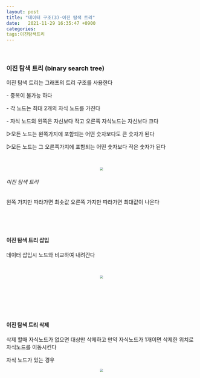 ```yaml
---
layout: post
title: "데이터 구조(3)-이진 탐색 트리"
date:   2021-11-29 16:35:47 +0900
categories:
tags:이진탐색트리
---
```


﻿﻿

### **이진 탐색 트리 (binary search tree)**

이진 탐색 트리는 그래프의 트리 구조를 사용한다

\- 중복이 불가능 하다

\- 각 노드는 최대 2개의 자식 노드를 가진다

\- 자식 노드의 왼쪽은 자신보다 작고 오른쪽 자식노드는 자신보다 크다

▷모든 노드는 왼쪽가지에 포함되는 어떤 숫자보다도 큰 숫자가 된다

▷모든 노드는 그 오른쪽가지에 포함되는 어떤 숫자보다 작은 숫자가 된다

﻿

<center>
<img src="https://user-images.githubusercontent.com/80758613/196591533-8d222def-11a6-4562-84db-0f1cc94bd03b.png" style="zoom:50%;">
</center>

###### 이진 탐색 트리

﻿왼쪽 가지만 따라가면 최솟값 오른쪽 가지만 따라가면 최대값이 나온다

&nbsp;

﻿

#### **이진 탐색 트리 삽입**

데이터 삽입시 노드와 비교하여 내려간다

﻿<center>
<img src="https://user-images.githubusercontent.com/80758613/196591976-b7bc108d-7f20-49be-920b-401aad243b7f.png" style="zoom:50%;">
</center>

﻿

&nbsp;

&nbsp;

#### **이진 탐색 트리 삭제**

삭제 할때 자식노드가 없으면 대상만 삭제하고 만약 자식노드가 1개이면 삭제한 위치로 자식노드를 이동시킨다

자식 노드가 있는 경우

<center>
<img src="https://user-images.githubusercontent.com/80758613/196592096-2a792226-ea84-4a6f-a7cc-fd6fa8c2f203.png" style="zoom:50%;">
</center>﻿